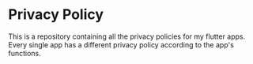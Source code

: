 # Privacy Policy
This is a repository containing all the privacy policies for my flutter apps. Every single app has a different privacy policy according to the app's functions.
